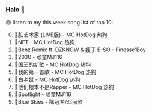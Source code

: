 

### Halo 👋

😄 listen to my this week song list of top 10:

0. 🌈脏艺术家 (LIVE版) - MC HotDog 热狗
1. 🌈NFT - MC HotDog 热狗
2. 🌈Benz Remix ft. DZKNOW & 瘦子 E-SO - Finesse'Boy
3. 🌈2030 - 顽童MJ116
4. 🌈国王的新歌 - MC HotDog 热狗
5. 🌈我的第一首歌 - MC HotDog 热狗
6. 🌈白老鼠 - MC HotDog 热狗
7. 🌈他们根本不是Rapper - MC HotDog 热狗
8. 🌈Spotlight - 顽童MJ116
9. 🌈Blue Skies - 陈冠希/邓丽欣

